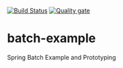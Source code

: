 [![Build Status](https://travis-ci.org/robpurcell/batch-example.svg?branch=master)](https://travis-ci.org/robpurcell/batch-example)
[![Quality gate](https://sonarcloud.io/api/project_badges/quality_gate?project=com.robbyp.batch%3Aexample)](https://sonarcloud.io/dashboard?id=com.robbyp.batch%3Aexample)

# batch-example
Spring Batch Example and Prototyping


